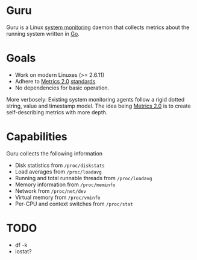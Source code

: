 # Guru

Guru is a Linux [system monitoring](http://en.wikipedia.org/wiki/System_monitoring)
daemon that collects metrics about the running system written in [Go](http://golang.org/).

# Goals

* Work on modern Linuxes (>= 2.6.11)
* Adhere to [Metrics 2.0](http://metrics20.org/) [standards](http://metrics20.org/spec/)
* No dependencies for basic operation.

More verbosely: Existing system monitoring agents follow a rigid dotted string,
value and timestamp model. The idea being [Metrics 2.0](http://metrics20.org/)
is to create self-describing metrics with more depth.

# Capabilities

Guru collects the following information

* Disk statistics from `/proc/diskstats`
* Load averages from `/proc/loadavg`
* Running and total runnable threads from `/proc/loadavg`
* Memory information from `/proc/meminfo`
* Network from `/proc/net/dev`
* Virtual memory from `/proc/vminfo`
* Per-CPU and context switches from `/proc/stat`

# TODO

* df -k
* iostat?
